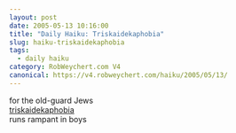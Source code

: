 ```yaml
---
layout: post
date: 2005-05-13 10:16:00
title: "Daily Haiku: Triskaidekaphobia"
slug: haiku-triskaidekaphobia
tags:
  - daily haiku
category: RobWeychert.com V4
canonical: https://v4.robweychert.com/haiku/2005/05/13/
---
```


for the old-guard Jews  
[triskaidekaphobia](http://dictionary.reference.com/wordoftheday/archive/2005/05/13.html)  
runs rampant in boys